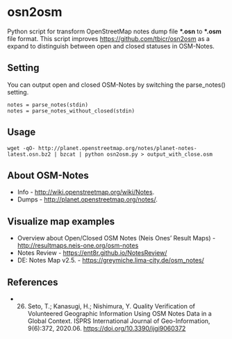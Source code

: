 # osn2osm
Python script for transform OpenStreetMap notes dump file **\*.osn** to **\*.osm** file format.
This script improves https://github.com/tbicr/osn2osm as a expand to distinguish between open and closed statuses in OSM-Notes. 

## Setting
You can output open and closed OSM-Notes by switching the parse_notes() setting.

    notes = parse_notes(stdin)
    notes = parse_notes_without_closed(stdin)

## Usage
    wget -qO- http://planet.openstreetmap.org/notes/planet-notes-latest.osn.bz2 | bzcat | python osn2osm.py > output_with_close.osm

## About OSM-Notes
* Info - http://wiki.openstreetmap.org/wiki/Notes.
* Dumps - http://planet.openstreetmap.org/notes/.

## Visualize map examples
* Overview about Open/Closed OSM Notes (Neis Ones’ Result Maps) - http://resultmaps.neis-one.org/osm-notes
* Notes Review - https://ent8r.github.io/NotesReview/
* DE: Notes Map v2.5. - https://greymiche.lima-city.de/osm_notes/ 

## References
* 26.	Seto, T.; Kanasugi, H.; Nishimura, Y. Quality Verification of Volunteered Geographic Information Using OSM Notes Data in a Global Context. ISPRS International Journal of Geo-Information, 9(6):372, 2020.06. https://doi.org/10.3390/ijgi9060372
